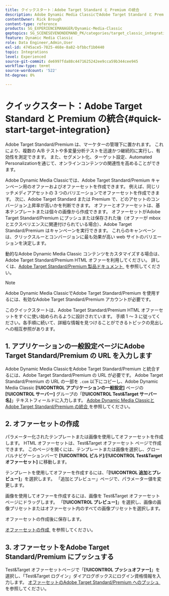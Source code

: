 ```yaml
---
title: クイックスタート：Adobe Target Standard と Premium の統合
description: Adobe Dynamic Media ClassicでAdobe Target Standard と Premium を統合する手法をすぐに使い始めるのに役立つ、Adobe Target Standard と Premium の概要とクイックスタートです。
contentOwner: Rick Brough
content-type: reference
products: SG_EXPERIENCEMANAGER/Dynamic-Media-Classic
geptopics: SG_SCENESEVENONDEMAND_PK/categories/target_classic_integration
feature: Dynamic Media Classic
role: Data Engineer,Admin,User
exl-id: 4745ace5-7825-468e-8a82-bfbbcf1b0440
topic: Integrations
level: Experienced
source-git-commit: de6997fda88c4471625242ee9cca59b344cee945
workflow-type: tm+mt
source-wordcount: '522'
ht-degree: 0%

---
```


# クイックスタート：Adobe Target Standard と Premium の統合{#quick-start-target-integration}

Adobe Target Standard/Premium は、マーケターの管理下に置かれます。 これにより、複数の A/B テストや多変量分析テストを迅速かつ継続的に実行し、有効性を測定できます。 また、セグメント化、ターゲット設定、Automated Personalizationを通じて、オンラインコンテンツの関連性を高めることができます。

Adobe Dynamic Media Classicでは、Adobe Target Standard/Premium キャンペーン用のオファーおよびオファーセットを作成できます。 例えば、同じリッチメディアアセットの 3 つのバリエーションでオファーセットを作成できます。 次に、Adobe Target Standard または Premium で、どのアセットのコンバージョン上昇率が高いかを判断できます。 オファーとオファーセットは、基本テンプレートまたは個々の画像から作成できます。 オファーセットがAdobe Target Standard/Premium にプッシュまたは保存された後（オファーが mbox とエクスペリエンスに関連付けられている場合）、Adobe Target Standard/Premium はキャンペーンを実行できます。 これらのキャンペーンは、クリックスルーとコンバージョンに最も効果が高い web サイトのバリエーションを決定します。

動的なAdobe Dynamic Media Classic コンテンツをカスタマイズする場合は、Adobe Target Standard/Premium HTML オファーを利用してください。 詳しくは、[Adobe Target Standard/Premium 製品ドキュメント &#x200B;](https://experienceleague.adobe.com/ja/docs/target) を参照してください。

>[!NOTE]
>
>Adobe Dynamic Media ClassicでAdobe Target Standard/Premium を使用するには、有効なAdobe Target Standard/Premium アカウントが必要です。

このクイックスタートは、Adobe Target Standard/Premium HTML オファーセットをすぐに使い始められるように設計されています。 手順 1 ～ 3 に従ってください。各手順に続いて、詳細な情報を見つけることができるトピックの見出しへの相互参照があります。

## &#x200B;1. アプリケーションの一般設定ページにAdobe Target Standard/Premium の URL を入力します

Adobe Dynamic Media ClassicをAdobe Target Standard/Premium と統合するには、Adobe Target Standard/Premium の URL が必要です。 Adobe Target Standard/Premium の URL の一部を `.com` 以下にコピーし、Adobe Dynamic Media Classic **[!UICONTROL アプリケーションの一般設定]** ページの **[!UICONTROL サーバー]** グループの「**[!UICONTROL Test&amp;Target サーバー名]**」テキストフィールドに入力します。 [Adobe Dynamic Media ClassicとAdobe Target Standard/Premium の統合 &#x200B;](integrating-dmc-with-target.md#integrating-dmc-with-target) を参照してください。

## &#x200B;2. オファーセットの作成

パラメーター化されたテンプレートまたは画像を使用してオファーセットを作成します。 HTML オファーセットは、Test&amp;Target オファーセット ページで作成できます。 このページを開くには、テンプレートまたは画像を選択し、グローバルナビゲーションバーで **[!UICONTROL ビルド]**/**[!UICONTROL Test&amp;Target オファーセット]** に移動します。

テンプレートを使用してオファーを作成するには、「**[!UICONTROL 追加とプレビュー]**」を選択します。 「追加とプレビュー」ページで、パラメーター値を変更します。

画像を使用してオファーを作成するには、画像を Test&amp;Target オファーセット ページにドラッグします。 「**[!UICONTROL プレビュー]**」を選択し、画像の画像プリセットまたはオファーセット内のすべての画像プリセットを選択します。

オファーセットの作成後に保存します。

[&#x200B; オファーセットの作成 &#x200B;](creating-offer-set.md#creating_an_offer_set) を参照してください。

## &#x200B;3. オファーセットをAdobe Target Standard/Premium にプッシュする

Test&amp;Target オファーセットページで「**[!UICONTROL プッシュオファー]**」を選択し、「Test&amp;Target ログイン」ダイアログボックスにログイン資格情報を入力します。 [&#x200B; オファーセットのAdobe Target Standard/Premium へのプッシュ &#x200B;](pushing-offer-sets-target.md#pushing_offer_sets_to_target) を参照してください。
